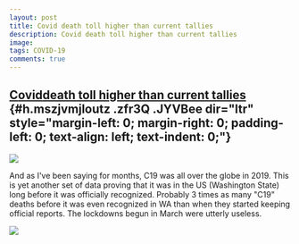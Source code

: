 ```yaml
---
layout: post
title: Covid death toll higher than current tallies
description: Covid death toll higher than current tallies
image: 
tags: COVID-19
comments: true
---
```


[C](https://www.google.com/url?q=https%3A%2F%2Fwww.seattletimes.com%2Fseattle-news%2Fhealth%2Fwashington-states-actual-coronavirus-death-toll-may-be-higher-than-current-tallies-health-officials-say%2F&sa=D&sntz=1&usg=AFQjCNFIvSqY8FbeCS56VTfNWp0DnY1PvA)[o](https://www.google.com/url?q=https%3A%2F%2Fwww.seattletimes.com%2Fseattle-news%2Fhealth%2Fwashington-states-actual-coronavirus-death-toll-may-be-higher-than-current-tallies-health-officials-say%2F&sa=D&sntz=1&usg=AFQjCNFIvSqY8FbeCS56VTfNWp0DnY1PvA)[vid](https://www.google.com/url?q=https%3A%2F%2Fwww.seattletimes.com%2Fseattle-news%2Fhealth%2Fwashington-states-actual-coronavirus-death-toll-may-be-higher-than-current-tallies-health-officials-say%2F&sa=D&sntz=1&usg=AFQjCNFIvSqY8FbeCS56VTfNWp0DnY1PvA)[death toll higher than current tallies](https://www.google.com/url?q=https%3A%2F%2Fwww.seattletimes.com%2Fseattle-news%2Fhealth%2Fwashington-states-actual-coronavirus-death-toll-may-be-higher-than-current-tallies-health-officials-say%2F&sa=D&sntz=1&usg=AFQjCNFIvSqY8FbeCS56VTfNWp0DnY1PvA) {#h.mszjvmjloutz .zfr3Q .JYVBee dir="ltr" style="margin-left: 0; margin-right: 0; padding-left: 0; text-align: left; text-indent: 0;"}
---------------------------------------------------------------------------------------------------------------------------------------------------------------------------------------------------------------------------------------------------------------------------------------------------------------------------------------------------------------------------------------------------------------------------------------------------------------------------------------------------------------------------------------------------------------------------------------------------------------------------------------------------------------------------------------------------------------------------------------------------------------------------------------------------------------------------------------------------------------------------------------------------------------------------------------------------------------------------------------------------------------------------------------------------------------------------------------

[![](https://lh5.googleusercontent.com/S1FzdnZ6IDAPCZC0HSE9_go9EnU6tlQyFspTZNB9ff4jzIcf1LsFCM4JkF8AC5_3SBP7MoNkM_5fPFqn7WXsw7fTBu5ohXZO_elJvAqgzfzg19HbVTo=w1280)](https://www.google.com/url?q=https%3A%2F%2Fredcap.med.usc.edu%2Fsurveys%2F%3Fs%3DJ7KEL4YTKT&sa=D&sntz=1&usg=AFQjCNGgmJPVlIxKzdq9Pd16K5HC0kstRQ)

And as I've been saying for months, C19 was all over the globe in 2019.
This is yet another set of data proving that it was in the US
(Washington State) long before it was officially recognized. Probably 3
times as many "C19" deaths before it was even recognized in WA than when
they started keeping official reports. The lockdowns begun in March were
utterly useless.

![](https://lh4.googleusercontent.com/DsqRxbhQSVSVWa9Gs59P-MqYTNU_YW5OBR0LikOgYLVJkIRu3V-XQIOXXDV12F9Mv_ehuoj_4aTJvUmw7tXrQ7XkwZP5r6G1QmBGrIneDluGhvXPU3lq=w1280)
